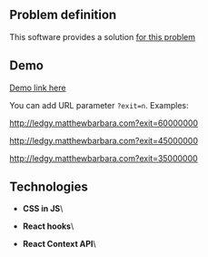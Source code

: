 ## Problem definition

This software provides a solution [for this problem](https://gist.github.com/morloy/40bc8469cef175c7607a437ac37d4110)

## Demo

[Demo link here](http://ledgy.matthewbarbara.com)

You can add URL parameter `?exit=n`.
Examples:

http://ledgy.matthewbarbara.com?exit=60000000

http://ledgy.matthewbarbara.com?exit=45000000

http://ledgy.matthewbarbara.com?exit=35000000

## Technologies

- **CSS in JS**\

- **React hooks**\

- **React Context API**\
